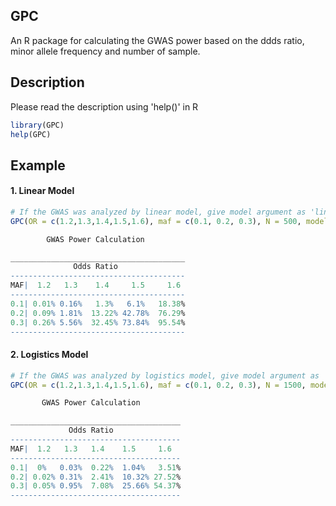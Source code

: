 ## GPC
An R package for calculating the GWAS power based on the ddds ratio, minor allele frequency and number of sample.

## Description
Please read the description using 'help()' in R 

```r
library(GPC)
help(GPC)
```


## Example
#### 1. Linear Model
```r
# If the GWAS was analyzed by linear model, give model argument as 'linear'
GPC(OR = c(1.2,1.3,1.4,1.5,1.6), maf = c(0.1, 0.2, 0.3), N = 500, model ='linear')
```

```r
        GWAS Power Calculation       

_______________________________________ 
              Odds Ratio             
--------------------------------------- 
MAF|  1.2   1.3    1.4     1.5     1.6  
--------------------------------------- 
0.1| 0.01% 0.16%   1.3%   6.1%   18.38% 
0.2| 0.09% 1.81%  13.22% 42.78%  76.29% 
0.3| 0.26% 5.56%  32.45% 73.84%  95.54% 
--------------------------------------- 
```

#### 2. Logistics Model
```r
# If the GWAS was analyzed by logistics model, give model argument as 'binary'
GPC(OR = c(1.2,1.3,1.4,1.5,1.6), maf = c(0.1, 0.2, 0.3), N = 1500, model ='binary', Ncase = 500)
```

```r
       GWAS Power Calculation       

______________________________________ 
             Odds Ratio             
-------------------------------------- 
MAF|  1.2   1.3   1.4    1.5     1.6  
-------------------------------------- 
0.1|  0%   0.03%  0.22%  1.04%   3.51% 
0.2| 0.02% 0.31%  2.41%  10.32% 27.52% 
0.3| 0.05% 0.95%  7.08%  25.66% 54.37% 
-------------------------------------- 
```

